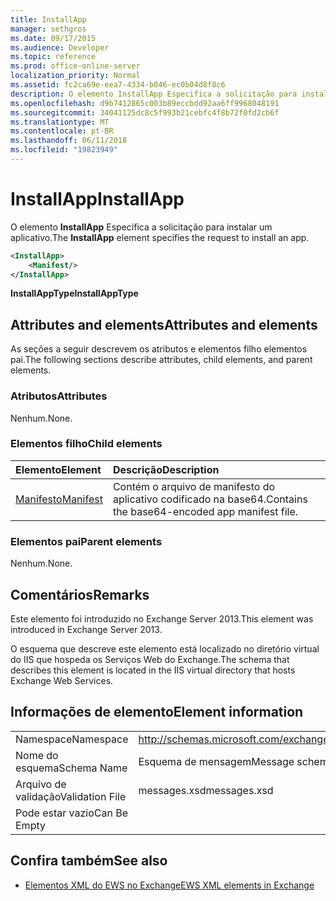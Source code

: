 ```yaml
---
title: InstallApp
manager: sethgros
ms.date: 09/17/2015
ms.audience: Developer
ms.topic: reference
ms.prod: office-online-server
localization_priority: Normal
ms.assetid: fc2ca69e-eea7-4334-b046-ec0b04d8f8c6
description: O elemento InstallApp Especifica a solicitação para instalar um aplicativo.
ms.openlocfilehash: d9b7412865c003b89eccbdd92aa6ff9968048191
ms.sourcegitcommit: 34041125dc8c5f993b21cebfc4f8b72f0fd2cb6f
ms.translationtype: MT
ms.contentlocale: pt-BR
ms.lasthandoff: 06/11/2018
ms.locfileid: "19823949"
---
```

# <a name="installapp"></a><span data-ttu-id="3a0fc-103">InstallApp</span><span class="sxs-lookup"><span data-stu-id="3a0fc-103">InstallApp</span></span>

<span data-ttu-id="3a0fc-104">O elemento **InstallApp** Especifica a solicitação para instalar um aplicativo.</span><span class="sxs-lookup"><span data-stu-id="3a0fc-104">The **InstallApp** element specifies the request to install an app.</span></span> 
  
```XML
<InstallApp>
    <Manifest/>
</InstallApp>
```

 <span data-ttu-id="3a0fc-105">**InstallAppType**</span><span class="sxs-lookup"><span data-stu-id="3a0fc-105">**InstallAppType**</span></span>
## <a name="attributes-and-elements"></a><span data-ttu-id="3a0fc-106">Attributes and elements</span><span class="sxs-lookup"><span data-stu-id="3a0fc-106">Attributes and elements</span></span>

<span data-ttu-id="3a0fc-107">As seções a seguir descrevem os atributos e elementos filho elementos pai.</span><span class="sxs-lookup"><span data-stu-id="3a0fc-107">The following sections describe attributes, child elements, and parent elements.</span></span>
  
### <a name="attributes"></a><span data-ttu-id="3a0fc-108">Atributos</span><span class="sxs-lookup"><span data-stu-id="3a0fc-108">Attributes</span></span>

<span data-ttu-id="3a0fc-109">Nenhum.</span><span class="sxs-lookup"><span data-stu-id="3a0fc-109">None.</span></span>
  
### <a name="child-elements"></a><span data-ttu-id="3a0fc-110">Elementos filho</span><span class="sxs-lookup"><span data-stu-id="3a0fc-110">Child elements</span></span>

|<span data-ttu-id="3a0fc-111">**Elemento**</span><span class="sxs-lookup"><span data-stu-id="3a0fc-111">**Element**</span></span>|<span data-ttu-id="3a0fc-112">**Descrição**</span><span class="sxs-lookup"><span data-stu-id="3a0fc-112">**Description**</span></span>|
|:-----|:-----|
|[<span data-ttu-id="3a0fc-113">Manifesto</span><span class="sxs-lookup"><span data-stu-id="3a0fc-113">Manifest</span></span>](manifest.md) <br/> |<span data-ttu-id="3a0fc-114">Contém o arquivo de manifesto do aplicativo codificado na base64.</span><span class="sxs-lookup"><span data-stu-id="3a0fc-114">Contains the base64-encoded app manifest file.</span></span>  <br/> |
   
### <a name="parent-elements"></a><span data-ttu-id="3a0fc-115">Elementos pai</span><span class="sxs-lookup"><span data-stu-id="3a0fc-115">Parent elements</span></span>

<span data-ttu-id="3a0fc-116">Nenhum.</span><span class="sxs-lookup"><span data-stu-id="3a0fc-116">None.</span></span>
  
## <a name="remarks"></a><span data-ttu-id="3a0fc-117">Comentários</span><span class="sxs-lookup"><span data-stu-id="3a0fc-117">Remarks</span></span>

<span data-ttu-id="3a0fc-118">Este elemento foi introduzido no Exchange Server 2013.</span><span class="sxs-lookup"><span data-stu-id="3a0fc-118">This element was introduced in Exchange Server 2013.</span></span>
  
<span data-ttu-id="3a0fc-119">O esquema que descreve este elemento está localizado no diretório virtual do IIS que hospeda os Serviços Web do Exchange.</span><span class="sxs-lookup"><span data-stu-id="3a0fc-119">The schema that describes this element is located in the IIS virtual directory that hosts Exchange Web Services.</span></span>
  
## <a name="element-information"></a><span data-ttu-id="3a0fc-120">Informações de elemento</span><span class="sxs-lookup"><span data-stu-id="3a0fc-120">Element information</span></span>

|||
|:-----|:-----|
|<span data-ttu-id="3a0fc-121">Namespace</span><span class="sxs-lookup"><span data-stu-id="3a0fc-121">Namespace</span></span>  <br/> |http://schemas.microsoft.com/exchange/services/2006/messages  <br/> |
|<span data-ttu-id="3a0fc-122">Nome do esquema</span><span class="sxs-lookup"><span data-stu-id="3a0fc-122">Schema Name</span></span>  <br/> |<span data-ttu-id="3a0fc-123">Esquema de mensagem</span><span class="sxs-lookup"><span data-stu-id="3a0fc-123">Message schema</span></span>  <br/> |
|<span data-ttu-id="3a0fc-124">Arquivo de validação</span><span class="sxs-lookup"><span data-stu-id="3a0fc-124">Validation File</span></span>  <br/> |<span data-ttu-id="3a0fc-125">messages.xsd</span><span class="sxs-lookup"><span data-stu-id="3a0fc-125">messages.xsd</span></span>  <br/> |
|<span data-ttu-id="3a0fc-126">Pode estar vazio</span><span class="sxs-lookup"><span data-stu-id="3a0fc-126">Can Be Empty</span></span>  <br/> ||
   
## <a name="see-also"></a><span data-ttu-id="3a0fc-127">Confira também</span><span class="sxs-lookup"><span data-stu-id="3a0fc-127">See also</span></span>



- [<span data-ttu-id="3a0fc-128">Elementos XML do EWS no Exchange</span><span class="sxs-lookup"><span data-stu-id="3a0fc-128">EWS XML elements in Exchange</span></span>](ews-xml-elements-in-exchange.md)

